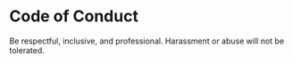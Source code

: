 # Code of Conduct
Be respectful, inclusive, and professional. Harassment or abuse will not be tolerated.

